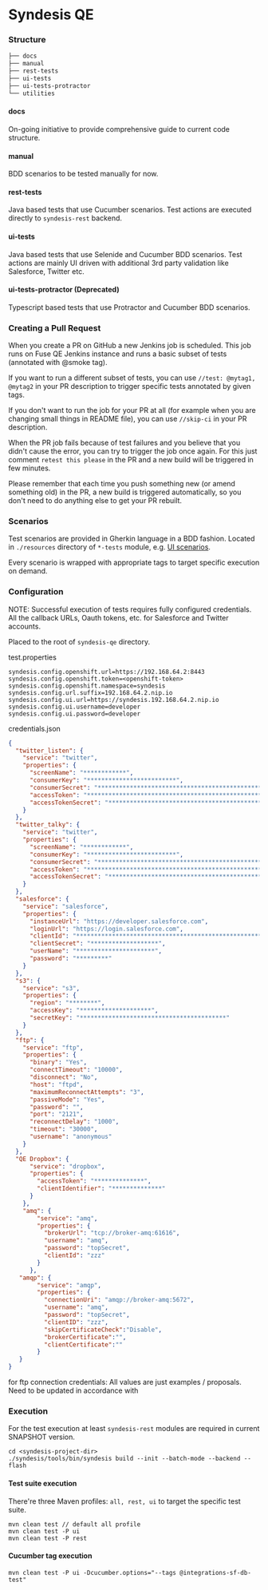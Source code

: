 # Syndesis QE


### Structure

```bash
├── docs
├── manual
├── rest-tests
├── ui-tests
├── ui-tests-protractor
└── utilities
```

#### docs
On-going initiative to provide comprehensive guide to current code structure.

#### manual
BDD scenarios to be tested manually for now.

#### rest-tests
Java based tests that use Cucumber scenarios.
Test actions are executed directly to `syndesis-rest` backend.

#### ui-tests
Java based tests that use Selenide and Cucumber BDD scenarios.
Test actions are mainly UI driven with additional 3rd party validation like Salesforce, Twitter etc.

#### ui-tests-protractor (Deprecated)
Typescript based tests that use Protractor and Cucumber BDD scenarios.


### Creating a Pull Request

When you create a PR on GitHub a new Jenkins job is scheduled. This job runs on Fuse QE Jenkins instance and runs a basic subset of tests (annotated with @smoke tag).

If you want to run a different subset of tests, you can use `//test: @mytag1, @mytag2` in your PR description to trigger specific tests annotated by given tags.

If you don't want to run the job for your PR at all (for example when you are changing small things in README file), you can use `//skip-ci` in your PR description.

When the PR job fails because of test failures and you believe that you didn't cause the error, you can try to trigger the job once again. For this just comment `retest this please` in the PR and a new build will be triggered in few minutes.

Please remember that each time you push something new (or amend something old) in the PR, a new build is triggered automatically, so you don't need to do anything else to get your PR rebuilt. 


### Scenarios
Test scenarios are provided in Gherkin language in a BDD fashion. Located in `./resources`
directory of `*-tests` module, e.g. [UI scenarios](https://github.com/syndesisio/syndesis-qe/tree/master/ui-tests/src/test/resources/features).

Every scenario is wrapped with appropriate tags to target specific execution on demand.

### Configuration
NOTE: Successful execution of tests requires fully configured credentials.
All the callback URLs, Oauth tokens, etc. for Salesforce and Twitter accounts.

Placed to the root of `syndesis-qe` directory.

test.properties
```
syndesis.config.openshift.url=https://192.168.64.2:8443
syndesis.config.openshift.token=<openshift-token>
syndesis.config.openshift.namespace=syndesis
syndesis.config.url.suffix=192.168.64.2.nip.io
syndesis.config.ui.url=https://syndesis.192.168.64.2.nip.io
syndesis.config.ui.username=developer
syndesis.config.ui.password=developer

```


credentials.json
```json
{
  "twitter_listen": {
    "service": "twitter",
    "properties": {
      "screenName": "************",
      "consumerKey": "*************************",
      "consumerSecret": "**************************************************",
      "accessToken": "**************************************************",
      "accessTokenSecret": "*********************************************"
    }
  },
  "twitter_talky": {
    "service": "twitter",
    "properties": {
      "screenName": "************",
      "consumerKey": "*************************",
      "consumerSecret": "**************************************************",
      "accessToken": "**************************************************",
      "accessTokenSecret": "*********************************************"
    }
  },
  "salesforce": {
    "service": "salesforce",
    "properties": {
      "instanceUrl": "https://developer.salesforce.com",
      "loginUrl": "https://login.salesforce.com",
      "clientId": "*************************************************************************************",
      "clientSecret": "*******************",
      "userName": "**********************",
      "password": "*********"
    }
  },
  "s3": {
    "service": "s3",
    "properties": {
      "region": "********",
      "accessKey": "********************",
      "secretKey": "*****************************************"
    }
  },
  "ftp": {
    "service": "ftp",
    "properties": {
      "binary": "Yes",
      "connectTimeout": "10000",
      "disconnect": "No",
      "host": "ftpd",
      "maximumReconnectAttempts": "3",
      "passiveMode": "Yes",
      "password": "",
      "port": "2121",
      "reconnectDelay": "1000",
      "timeout": "30000",
      "username": "anonymous"
    }
  },
  "QE Dropbox": {
  	  "service": "dropbox",
  	  "properties": {
  	  	"accessToken": "**************",
  		"clientIdentifier": "**************"
  	  }
    },
    "amq": {
        "service": "amq",
        "properties": {
          "brokerUrl": "tcp://broker-amq:61616",
          "username": "amq",
          "password": "topSecret",
          "clientId": "zzz"
        }
      },
   "amqp": {
        "service": "amqp",
        "properties": {
          "connectionUri": "amqp://broker-amq:5672",
          "username": "amq",
          "password": "topSecret",
          "clientID": "zzz",
          "skipCertificateCheck":"Disable",
          "brokerCertificate":"",
          "clientCertificate":""
        }
   }
}
```
for ftp connection credentials:
All values are just examples / proposals. Need to be updated in accordance with 

### Execution

For the test execution at least `syndesis-rest` modules are required in current SNAPSHOT version.

```
cd <syndesis-project-dir>
./syndesis/tools/bin/syndesis build --init --batch-mode --backend --flash
```

#### Test suite execution

There're three Maven profiles: `all, rest, ui` to target the specific test suite.

```
mvn clean test // default all profile
mvn clean test -P ui
mvn clean test -P rest
```

#### Cucumber tag execution
```
mvn clean test -P ui -Dcucumber.options="--tags @integrations-sf-db-test"
```
